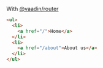 With [@vaadin/router](https://vaadin.com/router)

```html
<ul>
  <li>
    <a href="/">Home</a>
  </li>
  <li>
    <a href="/about">About us</a>
  </li>
</ul>
```
